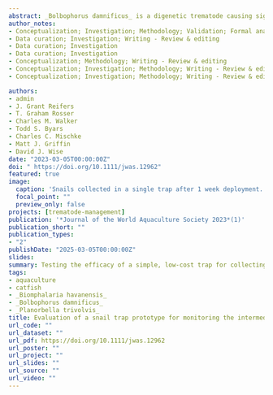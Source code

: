 ```yaml
---
abstract: _Bolbophorus damnificus_ is a digenetic trematode causing significant economic losses within the United States commercial catfish industry. The indirect life cycle is complex, requiring piscivorous birds, aquatic snails, and fish to complete. With federal protections on many piscivorous birds and no FDA-approved therapeutic treatment for trematode infections in fish, management within the catfish industry is primarily limited to controlling the snail host. _Planorbella trivolvis_ and _Biomphalaria havanensis_ are snails commonly found in commercial catfish ponds and known to transmit _B. damnificus_. This study evaluated a low-cost snail trap prototype for monitoring populations of these snails in efforts to better inform treatment regimes. Snail traps were deployed into ponds on a commercial catfish farm and checked weekly throughout the production season. All snails were identified and counted to evaluate trap efficacy. Traps captured significantly more snails in foodfish ponds than in fingerling ponds; however, this trend was not present in monthly box samples. _B. havanensis_ was rarely collected and was only found consistently within one pond, while _P. trivolvis_ was routinely collected from all ponds, although abundance varied widely among ponds. Snail traps could be a useful, low-cost method to monitor snail populations within ponds and better inform control treatments.
author_notes:
- Conceptualization; Investigation; Methodology; Validation; Formal analysis; Data curation; Writing - Original draft; Visualization
- Data curation; Investigation; Writing - Review & editing
- Data curation; Investigation
- Data curation; Investigation
- Conceptualization; Methodology; Writing - Review & editing
- Conceptualization; Investigation; Methodology; Writing - Review & editing
- Conceptualization; Investigation; Methodology; Writing - Review & editing

authors:
- admin
- J. Grant Reifers
- T. Graham Rosser
- Charles M. Walker
- Todd S. Byars
- Charles C. Mischke
- Matt J. Griffin
- David J. Wise
date: "2023-03-05T00:00:00Z"
doi: " https://doi.org/10.1111/jwas.12962"
featured: true
image:
  caption: 'Snails collected in a single trap after 1 week deployment. Photo Credit: Bradley Richardson'
  focal_point: ""
  preview_only: false
projects: [trematode-management]
publication: '*Journal of the World Aquaculture Society 2023*(1)'
publication_short: ""
publication_types:
- "2"
publishDate: "2025-03-05T00:00:00Z"
slides: 
summary: Testing the efficacy of a simple, low-cost trap for collecting parasite vector snails in catfish aquaculture ponds as a means for monitoring _Bolbophorus damnificus_ risk.
tags:
- aquaculture
- catfish
- _Biomphalaria havanensis_
- _Bolbophorus damnificus_
- _Planorbella trivolvis_
title: Evaluation of a snail trap prototype for monitoring the intermediate gastropod hosts of _Bolbophorus_ spp. in commercial catfish ponds of the southeastern United States
url_code: ""
url_dataset: ""
url_pdf: https://doi.org/10.1111/jwas.12962
url_poster: ""
url_project: ""
url_slides: ""
url_source: ""
url_video: ""
---
```


